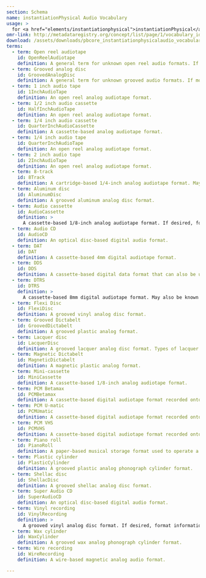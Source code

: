```yaml
---
section: Schema
name: instantiationPhysical Audio Vocabulary
usage: >
  for <a href="elements/instantiationphysical">instantiationPhysical</a>
omr-link: http://metadataregistry.org/concept/list/page/1/vocabulary_id/462.html
download: /assets/downloads/pbcore_instantiationphysicalaudio_vocabulary.xlsx
terms:
  - term: Open reel audiotape
    id: OpenReelAudiotape
    definition: A general term for unknown open reel audio formats. If more specific format information is known, please use the appropriate term from the list.
  - term: Grooved analog disc
    id: GroovedAnalogDisc
    definition: A general term for unknown grooved audio formats. If more specific format information is known, please use the appropriate term from the list.
  - term: 1 inch audio tape
    id: 1InchAudioTape
    definition: An open reel analog audiotape format.
  - term: 1/2 inch audio cassette
    id: HalfInchAudioTape
    definition: An open reel analog audiotape format.
  - term: 1/4 inch audio cassette
    id: QuarterInchAudioCassette
    definition: A cassette-based analog audiotape format.
  - term: 1/4 inch audio tape
    id: QuarterInchAudioTape
    definition: An open reel analog audiotape format.
  - term: 2 inch audio tape
    id: 2InchAudioTape
    definition: An open reel analog audiotape format.
  - term: 8-track
    id: 8Track
    definition: A cartridge-based 1/4-inch analog audiotape format. May also be known as Stereo 8.
  - term: Aluminum disc
    id: AluminumDisc
    definition: A grooved aluminum analog disc format.
  - term: Audio cassette
    id: AudioCassette
    definition: >
      A cassette-based 1/8-inch analog audiotape format. If desired, format information can be included after a colon, for example "Audio cassette: Type I." Types of audio cassette include Type I, Type II, Type III and Type IV.
  - term: Audio CD
    id: AudioCD
    definition: An optical disc-based digital audio format.
  - term: DAT
    id: DAT
    definition: A cassette-based 4mm digital audiotape format.
  - term: DDS
    id: DDS
    definition: A cassette-based digital data format that can also be used to record audio data.
  - term: DTRS
    id: DTRS
    definition: >
      A cassette-based 8mm digital audiotape format. May also be known as DARS. Types of DTRS include DA-88. This information can be included after a colon, as “DTRS: DA-88.”
  - term: Flexi Disc
    id: FlexiDisc
    definition: A grooved vinyl analog disc format.
  - term: Grooved Dictabelt
    id: GroovedDictabelt
    definition: A grooved plastic analog format.
  - term: Lacquer disc
    id: LacquerDisc
    definition: A grooved lacquer analog disc format. Types of lacquer discs may include those with aluminum base, glass base, cardboard base, and steel base. More specific format information can be included in an annotation.
  - term: Magnetic Dictabelt
    id: MagneticDictabelt
    definition: A magnetic plastic analog format.
  - term: Mini-cassette
    id: MiniCassette
    definition: A cassette-based 1/8-inch analog audiotape format.
  - term: PCM Betamax
    id: PCMBetamax
    definition: A cassette-based digital audiotape format recorded onto Betamax videotape.
  - term: PCM U-matic
    id: PCMUmatic
    definition: A cassette-based digital audiotape format recorded onto U-matic videotape.
  - term: PCM VHS
    id: PCMVHS
    definition: A cassette-based digital audiotape format recorded onto VHS videotape.
  - term: Piano roll
    id: PianoRoll
    definition: A paper-based musical storage format used to operate a player piano.
  - term: Plastic cylinder
    id: PlasticCylinder
    definition: A grooved plastic analog phonograph cylinder format.
  - term: Shellac disc
    id: ShellacDisc
    definition: A grooved shellac analog disc format.
  - term: Super Audio CD
    id: SuperAudioCD
    definition: An optical disc-based digital audio format.
  - term: Vinyl recording
    id: VinylRecording
    definition: >
      A grooved vinyl analog disc format. If desired, format information can be included after a colon, for example: “Vinyl record: EP.” Types of records may include EP, LP, 45, 78. LP may also be known as 33 1/3.
  - term: Wax cylinder
    id: WaxCylinder
    definition: A grooved wax analog phonograph cylinder format.
  - term: Wire recording
    id: WireRecording
    definition: A wire-based magnetic analog audio format.

---
```


